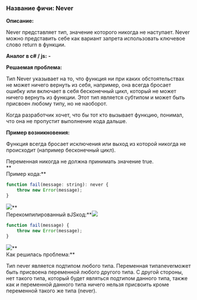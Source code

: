 ### **Название фичи: Never**

**Описание:**

Never представляет тип, значение которого никогда не наступает. Never можно представить себе как вариант запрета использовать ключевое слово return в функции.

**Аналог в c\# / js:** **-**

**Решаемая проблема:**

Тип Never указывает на то, что функция ни при каких обстоятельствах не может ничего вернуть из себя, например, она всегда бросает ошибку или включает в себя бесконечный цикл, который не может ничего вернуть из функции. Этот тип является субтипом и может быть присвоен любому типу, но не наоборот.

Когда разработчик хочет, что бы тот кто вызывает функцию, понимал, что она не пропустит выполнение кода дальше. 

**Пример возникновения:**

Функция всегда бросает исключения или выход из которой никогда не происходит \(например бесконечный цикл\).

Переменная никогда не должна принимать значение true.  
**  
Пример кода:**

```js
function fail(message: string): never {
    throw new Error(message);
}
```

![](file:///C:\Users\MPCHEL~1\AppData\Local\Temp\msohtmlclip1\01\clip_image002.jpg)**  
Перекомпилированный вJSкод:**![](file:///C:\Users\MPCHEL~1\AppData\Local\Temp\msohtmlclip1\01\clip_image003.png)

```js
function fail(message) {
    throw new Error(message);
}
```

![](file:///C:\Users\MPCHEL~1\AppData\Local\Temp\msohtmlclip1\01\clip_image003.png)**  
Как решилась проблема:**

Тип never является подтипом любого типа. Переменная типаneverможет быть присвоена переменной любого другого типа. С другой стороны, нет такого типа, который будет являться подтипом данного типа, также как и переменной данного типа ничего нельзя присвоить кроме переменной такого же типа \(never\).

